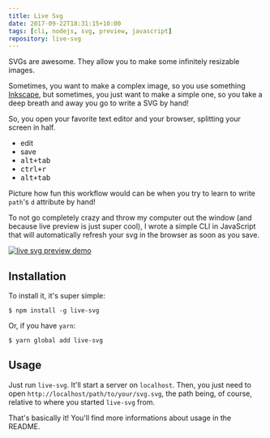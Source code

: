```yaml
---
title: Live Svg
date: 2017-09-22T18:31:15+10:00
tags: [cli, nodejs, svg, preview, javascript]
repository: live-svg
---
```


SVGs are awesome. They allow you to make some infinitely resizable images. 

Sometimes, you want to make a complex image, so you use something [Inkscape][],
but sometimes, you just want to make a simple one, so you take a deep breath and
away you go to write a SVG by hand!

So, you open your favorite text editor and your browser, splitting your screen in
half.

- edit
- save
- <kbd>alt+tab</kbd>
- <kbd>ctrl+r</kbd>
- <kbd>alt+tab</kbd>

Picture how fun this workflow would can be when you try to learn to write
`path`'s `d` attribute by hand! 

To not go completely crazy and throw my computer out the window (and because live
preview is just super cool), I wrote a simple CLI in JavaScript that will
automatically refresh your svg in the browser as soon as you save.

[![live svg preview demo](/img/live-svg.gif)](/img/live-svg.gif)

## Installation

To install it, it's super simple:

    $ npm install -g live-svg

Or, if you have `yarn`:

    $ yarn global add live-svg

## Usage

Just run `live-svg`. It'll start a server on `localhost`. Then, you just need to
open `http://localhost/path/to/your/svg.svg`, the path being, of course, relative
to where you started `live-svg` from.

That's basically it! You'll find more informations about usage in the README.

[Inkscape]: https://inkscape.org
